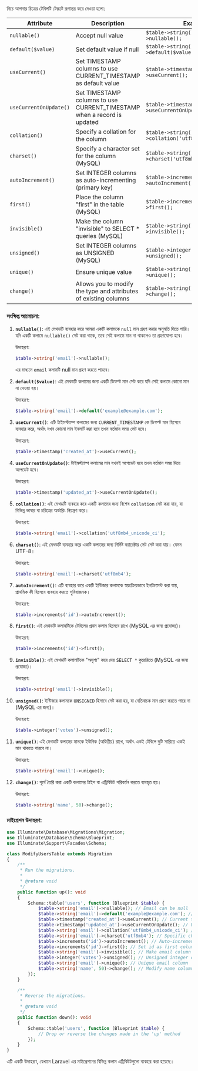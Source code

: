 নিচে আপনার চিত্রের টেবিলটি টেক্সটে রূপান্তর করে দেওয়া হলো:

| Attribute              | Description                                                             | Example                                                     |
| ---------------------- | ----------------------------------------------------------------------- | ----------------------------------------------------------- |
| `nullable()`           | Accept null value                                                       | `$table->string('email')->nullable();`                      |
| `default($value)`      | Set default value if null                                               | `$table->string('email')->default($value);`                 |
| `useCurrent()`         | Set TIMESTAMP columns to use CURRENT_TIMESTAMP as default value         | `$table->timestamp('created_at')->useCurrent();`            |
| `useCurrentOnUpdate()` | Set TIMESTAMP columns to use CURRENT_TIMESTAMP when a record is updated | `$table->timestamp('updated_at')->useCurrentOnUpdate();`    |
| `collation()`          | Specify a collation for the column                                      | `$table->string('email')->collation('utf8mb4_unicode_ci');` |
| `charset()`            | Specify a character set for the column (MySQL)                          | `$table->string('email')->charset('utf8mb4');`              |
| `autoIncrement()`      | Set INTEGER columns as auto-incrementing (primary key)                  | `$table->increments('id')->autoIncrement();`                |
| `first()`              | Place the column "first" in the table (MySQL)                           | `$table->increments('id')->first();`                        |
| `invisible()`          | Make the column "invisible" to SELECT \* queries (MySQL)                | `$table->string('email')->invisible();`                     |
| `unsigned()`           | Set INTEGER columns as UNSIGNED (MySQL)                                 | `$table->integer('votes')->unsigned();`                     |
| `unique()`             | Ensure unique value                                                     | `$table->string('email')->unique();`                        |
| `change()`             | Allows you to modify the type and attributes of existing columns        | `$table->string('name', 50)->change();`                     |

### সংক্ষিপ্ত আলোচনা:

1. **`nullable()`**: এই মেথডটি ব্যবহার করে আমরা একটি কলামকে `null` মান গ্রহণ করার অনুমতি দিতে পারি। যদি একটি কলামে `nullable()` সেট করা থাকে, তবে সেই কলামে মান না থাকলেও তা গ্রহণযোগ্য হবে।

    উদাহরণ:

    ```php
    $table->string('email')->nullable();
    ```

    এর মাধ্যমে `email` কলামটি null মান গ্রহণ করতে পারবে।

2. **`default($value)`**: এই মেথডটি কলামের জন্য একটি ডিফল্ট মান সেট করে যদি সেই কলামে কোনো মান না দেওয়া হয়।

    উদাহরণ:

    ```php
    $table->string('email')->default('example@example.com');
    ```

3. **`useCurrent()`**: এটি টাইমস্ট্যাম্প কলামের জন্য `CURRENT_TIMESTAMP` কে ডিফল্ট মান হিসেবে ব্যবহার করে, অর্থাৎ যখন কোনো মান ইনসার্ট করা হবে তখন বর্তমান সময় সেট হবে।

    উদাহরণ:

    ```php
    $table->timestamp('created_at')->useCurrent();
    ```

4. **`useCurrentOnUpdate()`**: টাইমস্ট্যাম্প কলামের মান যখনই আপডেট হবে তখন বর্তমান সময় দিয়ে আপডেট হবে।

    উদাহরণ:

    ```php
    $table->timestamp('updated_at')->useCurrentOnUpdate();
    ```

5. **`collation()`**: এই মেথডটি ব্যবহার করে একটি কলামের জন্য বিশেষ `collation` সেট করা যায়, যা বিভিন্ন ভাষার বা চরিত্রের অর্ডারিং নিয়ন্ত্রণ করে।

    উদাহরণ:

    ```php
    $table->string('email')->collation('utf8mb4_unicode_ci');
    ```

6. **`charset()`**: এই মেথডটি ব্যবহার করে একটি কলামের জন্য নির্দিষ্ট ক্যারেক্টার সেট সেট করা যায়। যেমন UTF-8।

    উদাহরণ:

    ```php
    $table->string('email')->charset('utf8mb4');
    ```

7. **`autoIncrement()`**: এটি ব্যবহার করে একটি ইন্টিজার কলামকে স্বয়ংক্রিয়ভাবে ইনক্রিমেন্ট করা যায়, প্রাথমিক কী হিসেবে ব্যবহার করতে সুবিধাজনক।

    উদাহরণ:

    ```php
    $table->increments('id')->autoIncrement();
    ```

8. **`first()`**: এই মেথডটি কলামটিকে টেবিলের প্রথম কলাম হিসেবে রাখে (MySQL এর জন্য প্রযোজ্য)।

    উদাহরণ:

    ```php
    $table->increments('id')->first();
    ```

9. **`invisible()`**: এই মেথডটি কলামটিকে "অদৃশ্য" করে দেয় `SELECT *` কুয়েরিতে (MySQL এর জন্য প্রযোজ্য)।

    উদাহরণ:

    ```php
    $table->string('email')->invisible();
    ```

10. **`unsigned()`**: ইন্টিজার কলামকে `UNSIGNED` হিসাবে সেট করা হয়, যা নেতিবাচক মান গ্রহণ করতে পারে না (MySQL এর জন্য)।

    উদাহরণ:

    ```php
    $table->integer('votes')->unsigned();
    ```

11. **`unique()`**: এই মেথডটি কলামের মানকে ইউনিক (অদ্বিতীয়) রাখে, অর্থাৎ একই টেবিলে দুটি সারিতে একই মান থাকতে পারবে না।

    উদাহরণ:

    ```php
    $table->string('email')->unique();
    ```

12. **`change()`**: পূর্বে তৈরি করা একটি কলামের টাইপ বা এট্রিবিউট পরিবর্তন করতে ব্যবহৃত হয়।

    উদাহরণ:

    ```php
    $table->string('name', 50)->change();
    ```

### মাইগ্রেশন উদাহরণ:

```php
use Illuminate\Database\Migrations\Migration;
use Illuminate\Database\Schema\Blueprint;
use Illuminate\Support\Facades\Schema;

class ModifyUsersTable extends Migration
{
    /**
     * Run the migrations.
     *
     * @return void
     */
    public function up(): void
    {
        Schema::table('users', function (Blueprint $table) {
            $table->string('email')->nullable(); // Email can be null
            $table->string('email')->default('example@example.com'); // Default email value
            $table->timestamp('created_at')->useCurrent(); // Current timestamp for created_at
            $table->timestamp('updated_at')->useCurrentOnUpdate(); // Update current timestamp when updated
            $table->string('email')->collation('utf8mb4_unicode_ci'); // Specific collation
            $table->string('email')->charset('utf8mb4'); // Specific charset
            $table->increments('id')->autoIncrement(); // Auto-incrementing primary key
            $table->increments('id')->first(); // Set id as first column
            $table->string('email')->invisible(); // Make email column invisible
            $table->integer('votes')->unsigned(); // Unsigned integer column for votes
            $table->string('email')->unique(); // Unique email column
            $table->string('name', 50)->change(); // Modify name column to have a length of 50
        });
    }

    /**
     * Reverse the migrations.
     *
     * @return void
     */
    public function down(): void
    {
        Schema::table('users', function (Blueprint $table) {
            // Drop or reverse the changes made in the 'up' method
        });
    }
}
```

এটি একটি উদাহরণ, যেখানে Laravel এর মাইগ্রেশনের বিভিন্ন কলাম এট্রিবিউটগুলো ব্যবহার করা হয়েছে।
